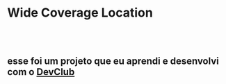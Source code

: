 <h1> Wide Coverage Location </h1>
<br>
<br>
<h2>esse foi um projeto que eu aprendi e desenvolvi com o <a href="https://rodolfomori.com.br/devclub">DevClub</a></h2>
